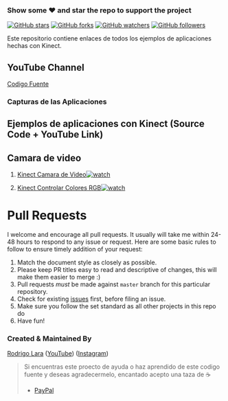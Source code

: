 <!-- ![Image](image/img_presentation.png) -->

### Show some :heart: and star the repo to support the project

[![GitHub stars](https://img.shields.io/github/stars/rodrigolara05/KinectExampleApps.svg?style=social&label=Star)](https://github.com/rodrigolara05/KinectExampleApps) [![GitHub forks](https://img.shields.io/github/forks/rodrigolara05/KinectExampleApps.svg?style=social&label=Fork)](https://github.com/rodrigolara05/KinectExampleApps/fork) [![GitHub watchers](https://img.shields.io/github/watchers/rodrigolara05/KinectExampleApps.svg?style=social&label=Watch)](https://github.com/rodrigolara05/KinectExampleApps) [![GitHub followers](https://img.shields.io/github/followers/rodrigolara05.svg?style=social&label=Follow)](https://github.com/rodrigolara05/KinectExampleApps)  

Este repositorio contiene enlaces de todos los ejemplos de aplicaciones hechas con Kinect.


## YouTube Channel

[Codigo Fuente](https://www.youtube.com/codigofuente)

### Capturas de las Aplicaciones

<!--<img src="image/whatsapp.gif" height="300em" /><img src="https://thumbs.gfycat.com/UnselfishAlertIceblueredtopzebra-size_restricted.gif" height="300em" /><img src="https://thumbs.gfycat.com/BadPrestigiousChrysalis-size_restricted.gif" height="300em" />
<img src="https://thumbs.gfycat.com/GoldenCaringBurro-size_restricted.gif" height="300em" /><img src="image/flute1.png" height="300em" /> <img src="image/flute3.png" height="300em"/>
<img src="image/pmdb.gif" height="300em" /><img src="image/tic.gif" height="300em" /><img src="https://thumbs.gfycat.com/MajesticWeeKangaroo-size_restricted.gif" height="300em"/><img src="https://thumbs.gfycat.com/DismalEmbellishedChicken-size_restricted.gif" height="300em"/><img src="https://raw.githubusercontent.com/imSanjaySoni/BMI-Calculator-with-flutter/master/one.png" height="300em" margin-left="5px" />
-->
## Ejemplos de aplicaciones con Kinect (Source Code + YouTube Link)

## Camara de video

1.  [Kinect Camara de Video](https://github.com/rodrigolara05/KinectExampleApps)[![watch](image/youtube.png)](https://www.youtube.com/codigofuente)

1.  [Kinect Controlar Colores RGB](https://github.com/rodrigolara05/KinectExampleApps)[![watch](image/youtube.png)](https://www.youtube.com/codigofuente)

# Pull Requests

I welcome and encourage all pull requests. It usually will take me within 24-48 hours to respond to any issue or request. Here are some basic rules to follow to ensure timely addition of your request:

1.  Match the document style as closely as possible.
2.  Please keep PR titles easy to read and descriptive of changes, this will make them easier to merge :)
3.  Pull requests _must_ be made against `master` branch for this particular repository.
4.  Check for existing [issues](https://github.com/iampawan/FlutterExampleApps/issues) first, before filing an issue.
5.  Make sure you follow the set standard as all other projects in this repo do
6.  Have fun!

### Created & Maintained By

[Rodrigo Lara](https://github.com/rodrigolara05) ([YouTube](https://www.youtube.com/codigofuente))
([Instagram](https://www.instagram.com/rodrigolara05))

> Si encuentras este proecto de ayuda o haz aprendido de este codigo fuente y deseas agradecermelo, encantado acepto una taza de :coffee:
>
> - [PayPal](https://www.paypal.me/RodrigoMax/)